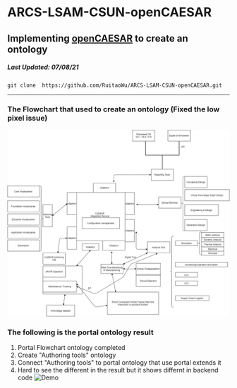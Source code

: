 # ARCS-LSAM-CSUN-openCAESAR
## Implementing [openCAESAR](https://github.com/opencaesar) to create an ontology
##### *Last Updated: 07/08/21*
```
git clone  https://github.com/RuitaoWu/ARCS-LSAM-CSUN-openCAESAR.git
```
---
### The Flowchart that used to create an ontology (Fixed the low pixel issue)
![Flowchart](https://github.com/RuitaoWu/ARCS-LSAM-CSUN-openCAESAR/blob/main/image/uml.jpg)
### The following is the portal ontology result
1. Portal Flowchart ontology completed
2. Create "Authoring tools" ontology
3. Connect "Authoring tools" to portal ontology that use portal extends it
4. Hard to see the different in the result but it shows differnt in backend code
![Demo](https://github.com/RuitaoWu/ARCS-LSAM-CSUN-openCAESAR/blob/main/image/oml-demo-1.jpg)
